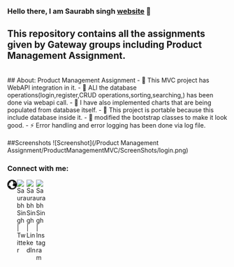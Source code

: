### Hello there, I am Saurabh singh [website] 👋
## This repository contains all the assignments given by Gateway groups including Product Management Assignment.
<br/>
## About: Product Management Assignment
- 🔭 This MVC project has WebAPI integration in it.
- 🌱 ALl the database operations(login,register,CRUD operations,sorting,searching,) has been done via webapi call.
- 🔭 I have also implemented charts that are being populated from database itself.
- 👯 This project is portable because this include database inside it.
- 🥅 modified the bootstrap classes to make it look good.
- ⚡ Error handling and error logging has been done via log file.
<br/>
<br/>
##Screenshots
![Screenshot](/Product Management Assignment/ProductManagementMVC/ScreenShots/login.png)






### Connect with me:

[<img align="left" alt="developersaurabh.ml" width="22px" src="https://raw.githubusercontent.com/iconic/open-iconic/master/svg/globe.svg" />][website]
[<img align="left" alt="Saurabh Singh | Twitter" width="22px" src="https://cdn.jsdelivr.net/npm/simple-icons@v3/icons/twitter.svg" />][twitter]
[<img align="left" alt="Saurabh Singh | LinkedIn" width="22px" src="https://cdn.jsdelivr.net/npm/simple-icons@v3/icons/linkedin.svg" />][linkedin]
[<img align="left" alt="Saurabh Singh | Instagram" width="22px" src="https://cdn.jsdelivr.net/npm/simple-icons@v3/icons/instagram.svg" />][instagram]

<br />

[website]: https://developersaurabh.ml
[twitter]: https://twitter.com/Saurabh89157654
[instagram]: https://instagram.com/damn_rajput/
[linkedin]: https://linkedin.com/in/saurabh-singh-42a727148/
